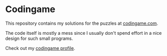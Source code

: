 Codingame
=========

This repository contains my solutions for the puzzles at [codingame.com](http://www.codingame.com).

The code itself is mostly a mess since I usually don't spend effort in a nice design for such small programs.

Check out my [codingame profile](http://www.codingame.com/profile/30a576520d702874437c9fab3eda0c7d636538).
